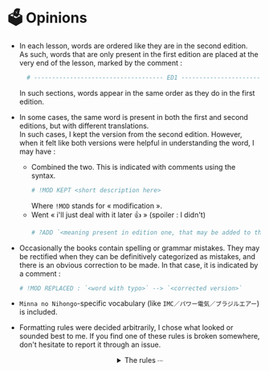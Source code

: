 
# 🗳️ Opinions

- In each lesson, words are ordered like they are in the second edition. <br>
  As such, words that are only present in the first edition are placed at the very end of the lesson, marked by the comment :
  ```yaml
    # ------------------------------------ ED1 ----------------------------------- #
  ```
  In such sections, words appear in the same order as they do in the first edition.
- In some cases, the same word is present in both the first and second editions, but with different translations. <br>
  In such cases, I kept the version from the second edition. However, when it felt like both versions were helpful in understanding the word, I may have :
    - Combined the two. This is indicated with comments using the syntax. <br>
      ```yaml
      # !MOD KEPT <short description here>
      ```
      Where `!MOD` stands for « modification ».
    - Went « i'll just deal with it later 👍 » (spoiler : I didn't) <br>
      ```yaml
      # ?ADD `<meaning present in edition one, that may be added to the one from edition two, or may sit in this comment forever>`
      ```
- Occasionally the books contain spelling or grammar mistakes. They may be rectified when they can be definitively categorized as mistakes, and there is an obvious correction to be made. In that case, it is indicated by a comment :
  ```yaml
  # !MOD REPLACED : `<word with typo>` --> `<corrected version>`
  ```
- `Minna no Nihongo`-specific vocabulary (like `IMC／パワー電気／ブラジルエアー`) is included.
- Formatting rules were decided arbitrarily, I chose what looked or sounded best to me. If you find one of these rules is broken somewhere, don't hesitate to report it through an issue.
  <div align="center">
  <details>
    <summary>The rules <sub><sup><sub><sup><sub><sup><sub><sup><sub><sup>are simple</sup></sub></sup></sub></sup></sub></sup></sub></sup></sub></summary>
    <div align="left">

    - When a word has no `kanji`, the field is set to null using a `~`.
    - In fields `kanji` and `kana` :
      - Regular spaces ` ` are used over ideographic spaces `　`. <br>
        Example : `～から 来ました。`.
      - Fullwidth parentheses `（` and `）` are used. No space should be inserted before nor after. <br>
        Example : `だれ（どなた）`.
      - Fullwidth square brackets `［` and `］` are used. No space should be inserted before nor after. <br>
        Example : `［どうぞ］よろしく［お願いします］。`.
      - Fullwidth tildes `～` are also invited to the party, and they may be used in combination with spaces. <br>
        Example : `この ～`, `撮ります［写真を～］`.
      - Ideographic full stops `。` and ideographic commas `、` shall also be used ; as usual with no trailing space. <br>
        Example : `じゃ、また［あした］。`.
      - Fullwidth numbers are used over *basic latin* ones. <br>
        Example : `１日` instead of `1 日`.
      - Use the fullwidth solidus `／` instead of the solidus `/`. <br>
        Example : `さくら大学／富士大学`.
    - In `meaning` :
      - Prefer regular parentheses `(` and `)` as well as regular square brackets `[` and `]`, except when a string in Japanese is inserted. <br>
        Example : `put on [glasses]` or `Pleased to meet you, too. (response to［どうぞ］よろしく［おねがいします］。)`. Notice the regular parentheses enclosing the Japanese part, with fullwidth square brackets inside.
      - Use fullwidth tildes `～` and fullwidth hyphen-minuses `－` when necessary. <br>
        Example : `I'm from ～ (country)`, `－ years old`.
      - Regular colons `:` (may be enclosed in spaces) are used instead of fullwidth colons `：`. <br>
        Example : `meeting, conference (～を します : hold a meeting)`.
      - Regular solidi `/` are preferred. <br>
        Example : `You're welcome./Don't mention it.`.
      - Regular apostrophes `'` are preferred. <br>
        Example : `That's good.` and `'The Seven Samurai', a classic movie by Akira Kurosawa`.
      - Add spaces around French guillemets. <br>
        Example : `froid (le temps «il fait froid»)` --> `froid (le temps « il fait froid »)`.
      - For languages such as French that require a space before punctuation, replace `*:` by <code>&nbsp;:&nbsp;</code> but keep `*?` and `*!`. <br>
        Example : `Oui?` is kept this way ; but edit `football (～を します:jouer au football)` into `football (～を します : jouer au football)`.
      - When a meaning is missing from the database, it is set to `null`. <br>
        Example : `fr: null,`.
    </div>
  </details>
  </div>